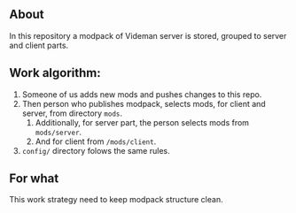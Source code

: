 ## About
In this repository a modpack of Videman server is stored, grouped to server and client parts.

## Work algorithm:
1. Someone of us adds new mods and pushes changes to this repo.
2. Then person who publishes modpack, selects mods, for client and server, from directory `mods`.
    1. Additionally, for server part, the person selects mods from `mods/server`.
    2. And for client from `/mods/client`.
3. `config/` directory folows the same rules.

## For what
This work strategy need to keep modpack structure clean.
